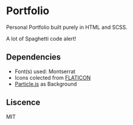 # Portfolio

Personal Portfolio built purely in HTML and SCSS.

A lot of Spaghetti code alert!

## Dependencies

- Font(s) used: Montserrat
- Icons colected from [FLATICON](https://www.flaticon.com/)
- [Particle.js](https://github.com/VincentGarreau/particles.js/) as Background

## Liscence

MIT
